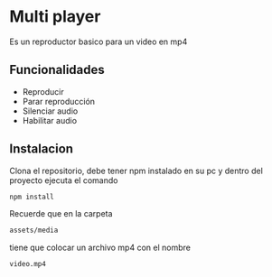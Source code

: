 # Multi player
Es un reproductor basico para un video en mp4

## Funcionalidades
- Reproducir
- Parar reproducción
- Silenciar audio
- Habilitar audio

## Instalacion
Clona el repositorio, debe tener npm instalado en su pc y dentro del proyecto ejecuta el comando
```bash
npm install
```
Recuerde que en la carpeta 
```bash
assets/media
```
tiene que colocar un archivo mp4 con el nombre
```bash
video.mp4
```
